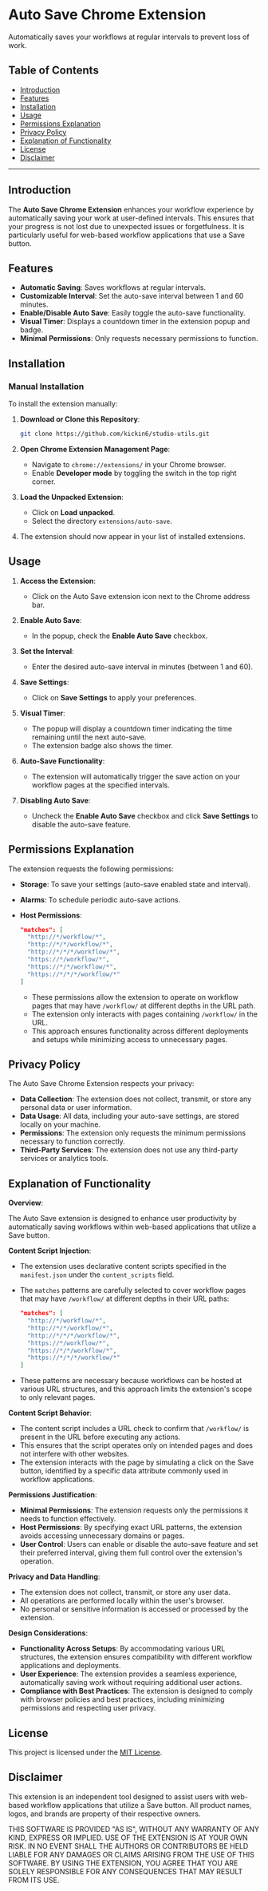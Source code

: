 # Auto Save Chrome Extension

Automatically saves your workflows at regular intervals to prevent loss of work.

## Table of Contents

- [Introduction](#introduction)
- [Features](#features)
- [Installation](#installation)
- [Usage](#usage)
- [Permissions Explanation](#permissions-explanation)
- [Privacy Policy](#privacy-policy)
- [Explanation of Functionality](#explanation-of-functionality)
- [License](#license)
- [Disclaimer](#disclaimer)

---

## Introduction

The **Auto Save Chrome Extension** enhances your workflow experience by automatically saving your work at user-defined intervals. This ensures that your progress is not lost due to unexpected issues or forgetfulness. It is particularly useful for web-based workflow applications that use a Save button.

## Features

- **Automatic Saving**: Saves workflows at regular intervals.
- **Customizable Interval**: Set the auto-save interval between 1 and 60 minutes.
- **Enable/Disable Auto Save**: Easily toggle the auto-save functionality.
- **Visual Timer**: Displays a countdown timer in the extension popup and badge.
- **Minimal Permissions**: Only requests necessary permissions to function.

## Installation

### Manual Installation

To install the extension manually:

1. **Download or Clone this Repository**:

   ```bash
   git clone https://github.com/kickin6/studio-utils.git
   ```

2. **Open Chrome Extension Management Page**:

   - Navigate to `chrome://extensions/` in your Chrome browser.
   - Enable **Developer mode** by toggling the switch in the top right corner.

3. **Load the Unpacked Extension**:

   - Click on **Load unpacked**.
   - Select the directory `extensions/auto-save`.

4. The extension should now appear in your list of installed extensions.

## Usage

1. **Access the Extension**:

   - Click on the Auto Save extension icon next to the Chrome address bar.

2. **Enable Auto Save**:

   - In the popup, check the **Enable Auto Save** checkbox.

3. **Set the Interval**:

   - Enter the desired auto-save interval in minutes (between 1 and 60).

4. **Save Settings**:

   - Click on **Save Settings** to apply your preferences.

5. **Visual Timer**:

   - The popup will display a countdown timer indicating the time remaining until the next auto-save.
   - The extension badge also shows the timer.

6. **Auto-Save Functionality**:

   - The extension will automatically trigger the save action on your workflow pages at the specified intervals.

7. **Disabling Auto Save**:

   - Uncheck the **Enable Auto Save** checkbox and click **Save Settings** to disable the auto-save feature.

## Permissions Explanation

The extension requests the following permissions:

- **Storage**: To save your settings (auto-save enabled state and interval).
- **Alarms**: To schedule periodic auto-save actions.
- **Host Permissions**:

  ```json
  "matches": [
    "http://*/workflow/*",
    "http://*/*/workflow/*",
    "http://*/*/*/workflow/*",
    "https://*/workflow/*",
    "https://*/*/workflow/*",
    "https://*/*/*/workflow/*"
  ]
  ```

  - These permissions allow the extension to operate on workflow pages that may have `/workflow/` at different depths in the URL path.
  - The extension only interacts with pages containing `/workflow/` in the URL.
  - This approach ensures functionality across different deployments and setups while minimizing access to unnecessary pages.

## Privacy Policy

The Auto Save Chrome Extension respects your privacy:

- **Data Collection**: The extension does not collect, transmit, or store any personal data or user information.
- **Data Usage**: All data, including your auto-save settings, are stored locally on your machine.
- **Permissions**: The extension only requests the minimum permissions necessary to function correctly.
- **Third-Party Services**: The extension does not use any third-party services or analytics tools.

## Explanation of Functionality

**Overview**:

The Auto Save extension is designed to enhance user productivity by automatically saving workflows within web-based applications that utilize a Save button.

**Content Script Injection**:

- The extension uses declarative content scripts specified in the `manifest.json` under the `content_scripts` field.
- The `matches` patterns are carefully selected to cover workflow pages that may have `/workflow/` at different depths in their URL paths:

  ```json
  "matches": [
    "http://*/workflow/*",
    "http://*/*/workflow/*",
    "http://*/*/*/workflow/*",
    "https://*/workflow/*",
    "https://*/*/workflow/*",
    "https://*/*/*/workflow/*"
  ]
  ```

- These patterns are necessary because workflows can be hosted at various URL structures, and this approach limits the extension's scope to only relevant pages.

**Content Script Behavior**:

- The content script includes a URL check to confirm that `/workflow/` is present in the URL before executing any actions.
- This ensures that the script operates only on intended pages and does not interfere with other websites.
- The extension interacts with the page by simulating a click on the Save button, identified by a specific data attribute commonly used in workflow applications.

**Permissions Justification**:

- **Minimal Permissions**: The extension requests only the permissions it needs to function effectively.
- **Host Permissions**: By specifying exact URL patterns, the extension avoids accessing unnecessary domains or pages.
- **User Control**: Users can enable or disable the auto-save feature and set their preferred interval, giving them full control over the extension's operation.

**Privacy and Data Handling**:

- The extension does not collect, transmit, or store any user data.
- All operations are performed locally within the user's browser.
- No personal or sensitive information is accessed or processed by the extension.

**Design Considerations**:

- **Functionality Across Setups**: By accommodating various URL structures, the extension ensures compatibility with different workflow applications and deployments.
- **User Experience**: The extension provides a seamless experience, automatically saving work without requiring additional user actions.
- **Compliance with Best Practices**: The extension is designed to comply with browser policies and best practices, including minimizing permissions and respecting user privacy.

## License

This project is licensed under the [MIT License](/LICENSE).

## Disclaimer

This extension is an independent tool designed to assist users with web-based workflow applications that utilize a Save button. All product names, logos, and brands are property of their respective owners.

THIS SOFTWARE IS PROVIDED "AS IS", WITHOUT ANY WARRANTY OF ANY KIND, EXPRESS OR IMPLIED. USE OF THE EXTENSION IS AT YOUR OWN RISK. IN NO EVENT SHALL THE AUTHORS OR CONTRIBUTORS BE HELD LIABLE FOR ANY DAMAGES OR CLAIMS ARISING FROM THE USE OF THIS SOFTWARE. BY USING THE EXTENSION, YOU AGREE THAT YOU ARE SOLELY RESPONSIBLE FOR ANY CONSEQUENCES THAT MAY RESULT FROM ITS USE.
